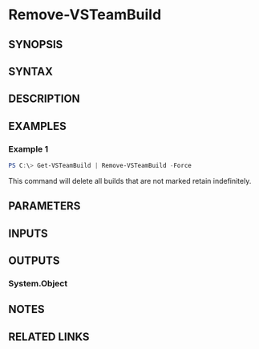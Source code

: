 <!-- #include "./common/header.md" -->

# Remove-VSTeamBuild

## SYNOPSIS

<!-- #include "./synopsis/Remove-VSTeamBuild.md" -->

## SYNTAX

## DESCRIPTION

<!-- #include "./synopsis/Remove-VSTeamBuild.md" -->

## EXAMPLES

### Example 1

```powershell
PS C:\> Get-VSTeamBuild | Remove-VSTeamBuild -Force
```

This command will delete all builds that are not marked retain indefinitely.

## PARAMETERS

<!-- #include "./params/projectName.md" -->

<!-- #include "./params/BuildIds.md" -->

<!-- #include "./params/force.md" -->

## INPUTS

## OUTPUTS

### System.Object

## NOTES

<!-- #include "./common/prerequisites.md" -->

## RELATED LINKS

<!-- #include "./common/related.md" -->
